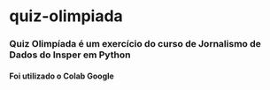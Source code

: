 # quiz-olimpiada
### Quiz Olimpíada é um exercício do curso de Jornalismo de Dados do Insper em Python
#### Foi utilizado o Colab Google
